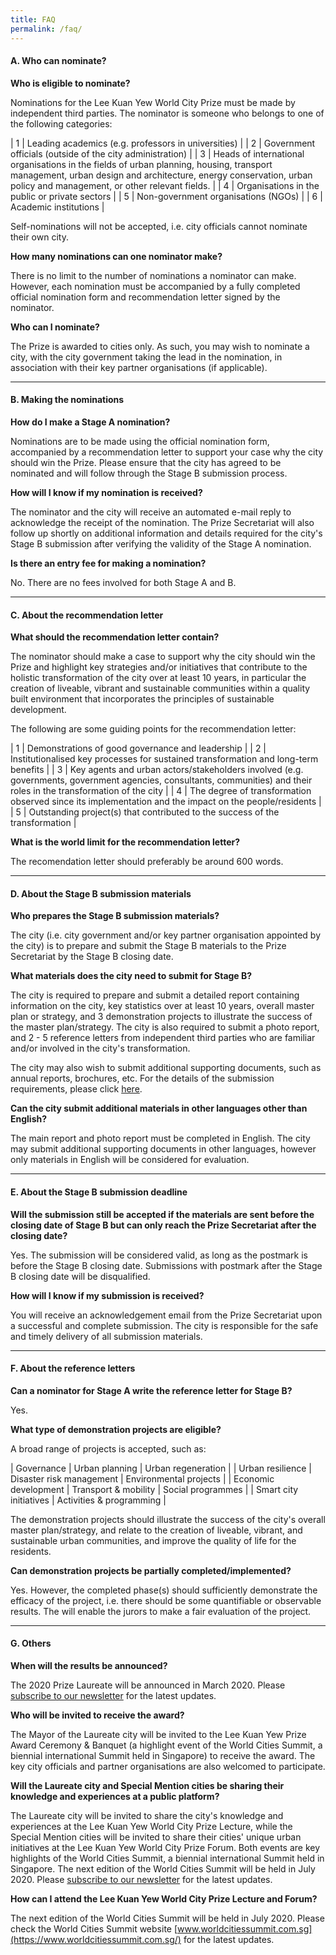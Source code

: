 ```yaml
---
title: FAQ
permalink: /faq/
---
```


#### **A. Who can nominate?**

**Who is eligible to nominate?**

Nominations for the Lee Kuan Yew World City Prize must be made by independent third parties. The nominator is someone who belongs to one of the following categories:

| 1 | Leading academics (e.g. professors in universities) |
| 2 | Government officials (outside of the city administration) |
| 3 | Heads of international organisations in the fields of urban planning, housing, transport management, urban design and architecture, energy conservation, urban policy and management, or other relevant fields. |
| 4 | Organisations in the public or private sectors |
| 5 | Non-government organisations (NGOs) |
| 6 | Academic institutions |

Self-nominations will not be accepted, i.e. city officials cannot nominate their own city.

**How many nominations can one nominator make?**

There is no limit to the number of nominations a nominator can make. However, each nomination must be accompanied by a fully completed official nomination form and recommendation letter signed by the nominator.

**Who can I nominate?**

The Prize is awarded to cities only. As such, you may wish to nominate a city, with the city government taking the lead in the nomination, in association with their key partner organisations (if applicable).

---

#### **B. Making the nominations**

**How do I make a Stage A nomination?**

Nominations are to be made using the official nomination form, accompanied by a recommendation letter to support your case why the city should win the Prize. Please ensure that the city has agreed to be nominated and will follow through the Stage B submission process. 

**How will I know if my nomination is received?**

The nominator and the city will receive an automated e-mail reply to acknowledge the receipt of the nomination. The Prize Secretariat will also follow up shortly on additional information and details required for the city's Stage B submission after verifying the validity of the Stage A nomination.

**Is there an entry fee for making a nomination?**

No. There are no fees involved for both Stage A and B.

---

#### **C. About the recommendation letter**

**What should the recommendation letter contain?**

The nominator should make a case to support why the city should win the Prize and highlight key strategies and/or initiatives that contribute to the holistic transformation of the city over at least 10 years, in particular the creation of liveable, vibrant and sustainable communities within a quality built environment that incorporates the principles of sustainable development.

The following are some guiding points for the recommendation letter:

| 1 | Demonstrations of good governance and leadership |
| 2 | Institutionalised key processes for sustained transformation and long-term benefits |
| 3 | Key agents and urban actors/stakeholders involved (e.g. governments, government agencies, consultants, communities) and their roles in the transformation of the city |
| 4 | The degree of transformation observed since its implementation and the impact on the people/residents |
| 5 | Outstanding project(s) that contributed to the success of the transformation |
 
**What is the world limit for the recommendation letter?**

The recomendation letter should preferably be around 600 words.

---

#### **D. About the Stage B submission materials**

**Who prepares the Stage B submission materials?**

The city (i.e. city government and/or key partner organisation appointed by the city) is to prepare and submit the Stage B materials to the Prize Secretariat by the Stage B closing date.

**What materials does the city need to submit for Stage B?**

The city is required to prepare and submit a detailed report containing information on the city, key statistics over at least 10 years, overall master plan or strategy, and 3 demonstration projects to illustrate the success of the master plan/strategy. The city is also required to submit a photo report, and 2 - 5 reference letters from independent third parties who are familiar and/or involved in the city's transformation. 

The city may also wish to submit additional supporting documents, such as annual reports, brochures, etc. For the details of the submission requirements, please click [here](/nomination/guidelines/stage-b/).

**Can the city submit additional materials in other languages other than English?**

The main report and photo report must be completed in English. The city may submit additional supporting documents in other languages, however only materials in English will be considered for evaluation.

---

#### **E. About the Stage B submission deadline**

**Will the submission still be accepted if the materials are sent before the closing date of Stage B but can only reach the Prize Secretariat after the closing date?**

Yes. The submission will be considered valid, as long as the postmark is before the Stage B closing date. Submissions with postmark after the Stage B closing date will be disqualified.

**How will I know if my submission is received?**

You will receive an acknowledgement email from the Prize Secretariat upon a successful and complete submission. The city is responsible for the safe and timely delivery of all submission materials.

---

#### **F. About the reference letters**

**Can a nominator for Stage A write the reference letter for Stage B?**

Yes.

**What type of demonstration projects are eligible?**

A broad range of projects is accepted, such as: 

| Governance | Urban planning | Urban regeneration |
| Urban resilience | Disaster risk management | Environmental projects |
| Economic development | Transport & mobility | Social programmes |
| Smart city initiatives | Activities & programming |

The demonstration projects should illustrate the success of the city's overall master plan/strategy, and relate to the creation of liveable, vibrant, and sustainable urban communities, and improve the quality of life for the residents.

**Can demonstration projects be partially completed/implemented?**

Yes. However, the completed phase(s) should sufficiently demonstrate the efficacy of the project, i.e. there should be some quantifiable or observable results. The will enable the jurors to make a fair evaluation of the project.

---

#### **G. Others** 

**When will the results be announced?**

The 2020 Prize Laureate will be announced in March 2020. Please [subscribe to our newsletter](https://www.leekuanyewworldcityprize.com.sg/Join%20Mailing%20List) for the latest updates.

**Who will be invited to receive the award?**

The Mayor of the Laureate city will be invited to the Lee Kuan Yew Prize Award Ceremony & Banquet (a highlight event of the World Cities Summit, a biennial international Summit held in Singapore) to receive the award. The key city officials and partner organisations are also welcomed to participate.

**Will the Laureate city and Special Mention cities be sharing their knowledge and experiences at a public platform?**

The Laureate city will be invited to share the city's knowledge and experiences at the Lee Kuan Yew World City Prize Lecture, while the Special Mention cities will be invited to share their cities' unique urban initiatives at the Lee Kuan Yew World City Prize Forum. Both events are key highlights of the World Cities Summit, a biennial international Summit held in Singapore. The next edition of the World Cities Summit will be held in July 2020. Please [subscribe to our newsletter](https://www.leekuanyewworldcityprize.com.sg/Join%20Mailing%20List) for the latest updates.

**How can I attend the Lee Kuan Yew World City Prize Lecture and Forum?**

The next edition of the World Cities Summit will be held in July 2020. Please check the World Cities Summit website [www.worldcitiessummit.com.sg](https://www.worldcitiessummit.com.sg/) for the latest updates.

